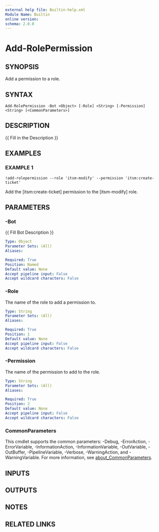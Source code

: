 ```yaml
---
external help file: Builtin-help.xml
Module Name: Builtin
online version:
schema: 2.0.0
---
```


# Add-RolePermission

## SYNOPSIS
Add a permission to a role.

## SYNTAX

```
Add-RolePermission -Bot <Object> [-Role] <String> [-Permission] <String> [<CommonParameters>]
```

## DESCRIPTION
{{ Fill in the Description }}

## EXAMPLES

### EXAMPLE 1
```
!add-rolepermission --role 'itsm-modify' --permission 'itsm:create-ticket'
```

Add the \[itsm:create-ticket\] permission to the \[itsm-modify\] role.

## PARAMETERS

### -Bot
{{ Fill Bot Description }}

```yaml
Type: Object
Parameter Sets: (All)
Aliases:

Required: True
Position: Named
Default value: None
Accept pipeline input: False
Accept wildcard characters: False
```

### -Role
The name of the role to add a permission to.

```yaml
Type: String
Parameter Sets: (All)
Aliases:

Required: True
Position: 1
Default value: None
Accept pipeline input: False
Accept wildcard characters: False
```

### -Permission
The name of the permission to add to the role.

```yaml
Type: String
Parameter Sets: (All)
Aliases:

Required: True
Position: 2
Default value: None
Accept pipeline input: False
Accept wildcard characters: False
```

### CommonParameters
This cmdlet supports the common parameters: -Debug, -ErrorAction, -ErrorVariable, -InformationAction, -InformationVariable, -OutVariable, -OutBuffer, -PipelineVariable, -Verbose, -WarningAction, and -WarningVariable. For more information, see [about_CommonParameters](http://go.microsoft.com/fwlink/?LinkID=113216).

## INPUTS

## OUTPUTS

## NOTES

## RELATED LINKS
